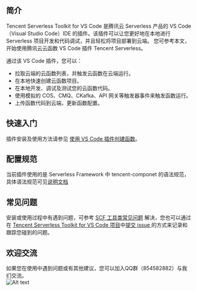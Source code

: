 ## 简介
Tencent Serverless Toolkit for VS Code 是腾讯云 Serverless 产品的 VS Code（Visual Studio Code）IDE 的插件。该插件可以让您更好地在本地进行 Serverless 项目开发和代码调试，并且轻松将项目部署到云端。
您可参考本文，开始使用腾讯云云函数 VS Code 插件 Tencent Serverless。

通过该 VS Code 插件，您可以：
- 拉取云端的云函数列表，并触发云函数在云端运行。
- 在本地快速创建云函数项目。
- 在本地开发、调试及测试您的云函数代码。
- 使用模拟的 COS、CMQ、CKafka、API 网关等触发器事件来触发函数运行。
- 上传函数代码到云端，更新函数配置。

## 快速入门
插件安装及使用方法请参见 [使用 VS Code 插件创建函数](https://cloud.tencent.com/document/product/583/37511)。


## 配置规范
当前插件使用的是 Serverless Framework 中 tencent-componet 的语法规范，具体语法规范可见[说明文档](https://github.com/serverless-components/tencent-scf/blob/v2/doc/configure.md)


## 常见问题
安装或使用过程中有遇到问题，可参考 [SCF 工具类常见问题](https://cloud.tencent.com/document/product/583/33456) 解决，您也可以通过在 [Tencent Serverless Toolkit for VS Code 项目](https://github.com/tencentyun/tencent-cloud-vscode-toolkit)中[提交 issue ](https://github.com/tencentyun/tencent-cloud-vscode-toolkit/issues/new)的方式来记录和跟踪您碰到的问题。


## 欢迎交流
如果您在使用中遇到问题或有其他建议，您可以加入QQ群（854582882）与我们交流。    
![Alt text](https://main.qcloudimg.com/raw/25cebeb2885edc9aaf78aa6f9147ebe1.png)
